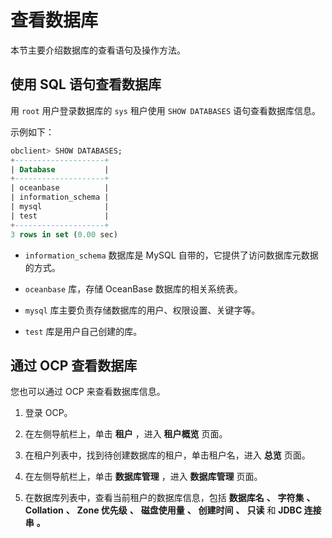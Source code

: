 # 查看数据库

本节主要介绍数据库的查看语句及操作方法。

## 使用 SQL 语句查看数据库

用 `root` 用户登录数据库的 `sys` 租户使用 `SHOW DATABASES` 语句查看数据库信息。

示例如下：

```sql
obclient> SHOW DATABASES;
+--------------------+
| Database           |
+--------------------+
| oceanbase          |
| information_schema |
| mysql              |
| test               |
+--------------------+
3 rows in set (0.00 sec)
```

* `information_schema` 数据库是 MySQL 自带的，它提供了访问数据库元数据的方式。

* `oceanbase` 库，存储 OceanBase 数据库的相关系统表。

* `mysql` 库主要负责存储数据库的用户、权限设置、关键字等。

* `test` 库是用户自己创建的库。

## 通过 OCP 查看数据库

您也可以通过 OCP 来查看数据库信息。

1. 登录 OCP。

2. 在左侧导航栏上，单击 **租户** ，进入 **租户概览** 页面。

3. 在租户列表中，找到待创建数据库的租户，单击租户名，进入 **总览** 页面。

4. 在左侧导航栏上，单击 **数据库管理** ，进入 **数据库管理** 页面。

5. 在数据库列表中，查看当前租户的数据库信息，包括 **数据库名** **、** **字符集** **、** **Collation** **、** **Zone 优先级** **、** **磁盘使用量** **、** **创建时间** **、** **只读** 和 **JDBC 连接串** **。**
